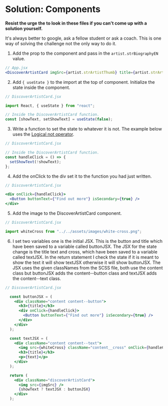 # Solution: Components

**Resist the urge the to look in these files if you can't come up with a solution yourself.**

It's always better to google, ask a fellow student or ask a coach. This is one way of solving the challenge not the only way to do it.

1. Add the prop to the component and pass in the `artist.strBiographyEN` value.

```jsx
// App.jsx
<DiscoverArtistCard imgSrc={artist.strArtistThumb} title={artist.strArtist} text={artist.strBiographyEN} />
```

2. Add `{ useState }` to the import at the top of component. Initialize the state inside the component.

```jsx
// DiscoverArtistCard.jsx

import React, { useState } from "react";

// Inside the DiscoverArtistCard function.
const [showText, setShowText] = useState(false);
```

3. Write a function to set the state to whatever it is not. The example below uses the [Logical not operator](https://developer.mozilla.org/en-US/docs/Web/JavaScript/Reference/Operators/Logical_NOT).

```jsx
// DiscoverArtistCard.jsx

// Inside the DiscoverArtistCard function.
const handleClick = () => {
  setShowText(!showText);
};
```

4. Add the onClick to the div set it to the function you had just written.

```jsx
// DiscoverArtistCard.jsx

<div onClick={handleClick}>
  <Button buttonText={"Find out more"} isSecondary={true} />
</div>
```

5. Add the image to the DiscoverArtistCard component.

```jsx
// DiscoverArtistCard.jsx

import whiteCross from "../../assets/images/white-cross.png";
```

6. I set two variables one is the initial JSX. This is the button and title which have been saved to a variable called buttonJSX. The JSX for the state change is the title text and cross, which have been saved to a variable called textJSX. In the return statement I check the state if it is meant to show the text it will show textJSX otherwise it will show buttonJSX. The JSX uses the given classNames from the SCSS file, both use the content class but buttonJSX adds the content--button class and textJSX adds the content--text class.

```jsx
// DiscoverArtistCard.jsx

  const buttonJSX = (
    <div className="content content--button">
      <h3>{title}</h3>
      <div onClick={handleClick}>
        <Button buttonText={"Find out more"} isSecondary={true} />
      </div>
    </div>
  );

  const textJSX = (
    <div className="content content--text">
      <img src={whiteCross} className="content__cross" onClick={handleClick} alt="Close text" />
      <h3>{title}</h3>
      <p>{text}</p>
    </div>
  );

  return (
    <div className="discoverArtistCard">
      <img src={imgSrc} />
      {showText ? textJSX : buttonJSX}
    </div>
  );
```
